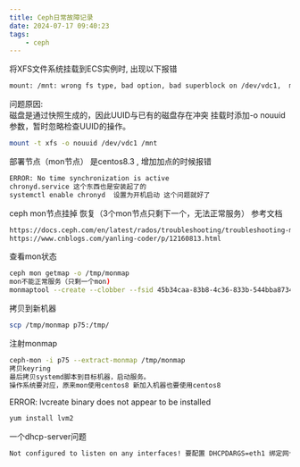 ```yaml
---
title: Ceph日常故障记录
date: 2024-07-17 09:40:23
tags:
    - ceph
---
```


将XFS文件系统挂载到ECS实例时, 出现以下报错

```bash
mount: /mnt: wrong fs type, bad option, bad superblock on /dev/vdc1,  missing codepage or helper program, or other error.
```

问题原因:  
磁盘是通过快照生成的，因此UUID与已有的磁盘存在冲突
挂载时添加-o nouuid参数，暂时忽略检查UUID的操作。  
```bash
mount -t xfs -o nouuid /dev/vdc1 /mnt
```

部署节点（mon节点） 是centos8.3 , 增加加点的时候报错
```bash
ERROR: No time synchronization is active
chronyd.service 这个东西也是安装起了的  
systemctl enable chronyd  设置为开机启动 这个问题就好了
```

ceph mon节点挂掉 恢复（3个mon节点只剩下一个，无法正常服务）
参考文档
```bash
https://docs.ceph.com/en/latest/rados/troubleshooting/troubleshooting-mon/ 
https://www.cnblogs.com/yanling-coder/p/12160813.html
```

查看mon状态 
```bash
ceph mon getmap -o /tmp/monmap
mon不能正常服务（只剩一个mon)  
monmaptool --create --clobber --fsid 45b34caa-83b8-4c36-833b-544bba873456 --add control3 172.16.12.43:6789 --add control1 172.16.12.41:6789 --add control2 172.16.12.42:6789 /tmp/monmap
```

拷贝到新机器  
```bash
scp /tmp/monmap p75:/tmp/
```

注射monmap  
```bash
ceph-mon -i p75 --extract-monmap /tmp/monmap
拷贝keyring  
最后拷贝systemd脚本到目标机器，启动服务。  
操作系统要对应，原来mon使用centos8 新加入机器也要使用centos8 
```

ERROR: lvcreate binary does not appear to be installed
```bash
yum install lvm2
```

一个dhcp-server问题
```bash
Not configured to listen on any interfaces! 要配置 DHCPDARGS=eth1 绑定网卡 很重要的一点 网络环境要支持。也就是说网卡所在 网段 分配IP的网段，网络 gw啥的要正常，不然 dhcpserver 报这个错起不来
```
